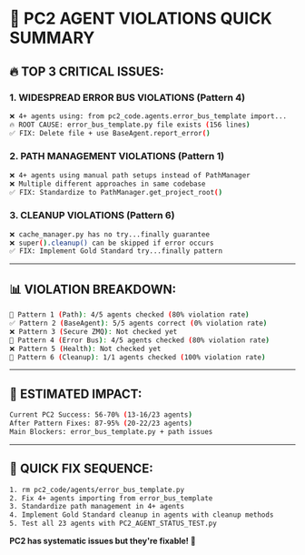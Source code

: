 # 🚨 PC2 AGENT VIOLATIONS QUICK SUMMARY

## **🔥 TOP 3 CRITICAL ISSUES:**

### **1. WIDESPREAD ERROR BUS VIOLATIONS (Pattern 4)**
```bash
❌ 4+ agents using: from pc2_code.agents.error_bus_template import...
🔥 ROOT CAUSE: error_bus_template.py file exists (156 lines)
✅ FIX: Delete file + use BaseAgent.report_error()
```

### **2. PATH MANAGEMENT VIOLATIONS (Pattern 1)**
```bash
❌ 4+ agents using manual path setups instead of PathManager
❌ Multiple different approaches in same codebase
✅ FIX: Standardize to PathManager.get_project_root()
```

### **3. CLEANUP VIOLATIONS (Pattern 6)**
```bash
❌ cache_manager.py has no try...finally guarantee
❌ super().cleanup() can be skipped if error occurs
✅ FIX: Implement Gold Standard try...finally pattern
```

---

## **📊 VIOLATION BREAKDOWN:**

```bash
🚨 Pattern 1 (Path): 4/5 agents checked (80% violation rate)
✅ Pattern 2 (BaseAgent): 5/5 agents correct (0% violation rate)  
❌ Pattern 3 (Secure ZMQ): Not checked yet
🚨 Pattern 4 (Error Bus): 4/5 agents checked (80% violation rate)
❌ Pattern 5 (Health): Not checked yet
🚨 Pattern 6 (Cleanup): 1/1 agents checked (100% violation rate)
```

---

## **🎯 ESTIMATED IMPACT:**

```bash
Current PC2 Success: 56-70% (13-16/23 agents)
After Pattern Fixes: 87-95% (20-22/23 agents)
Main Blockers: error_bus_template.py + path issues
```

---

## **🔧 QUICK FIX SEQUENCE:**

```bash
1. rm pc2_code/agents/error_bus_template.py
2. Fix 4+ agents importing from error_bus_template
3. Standardize path management in 4+ agents
4. Implement Gold Standard cleanup in agents with cleanup methods
5. Test all 23 agents with PC2_AGENT_STATUS_TEST.py
```

**PC2 has systematic issues but they're fixable! 🎯** 